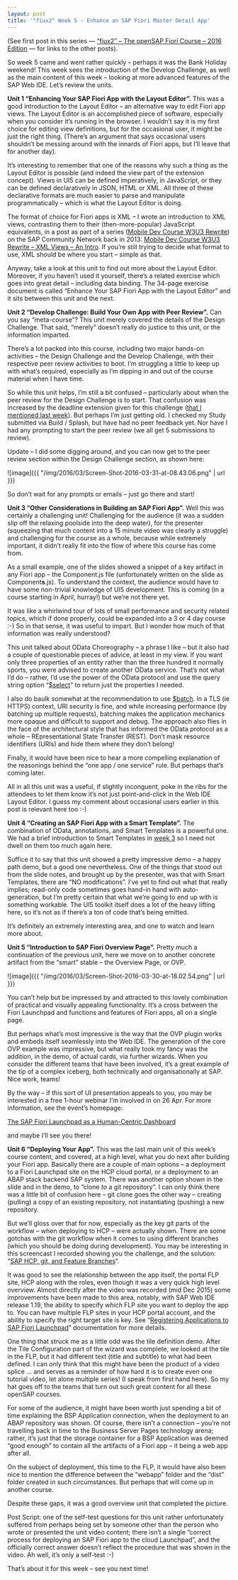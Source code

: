 ```yaml
---
layout: post
title: '"fiux2" Week 5 - Enhance an SAP Fiori Master Detail App'
---
```



(See first post in this series — [“fiux2″ – The openSAP Fiori Course – 2016 Edition](/2016/03/04/fiux2-the-opensap-fiori-course-2016-edition/) — for links to the other posts).

So week 5 came and went rather quickly – perhaps it was the Bank Holiday weekend! This week sees the introduction of the Develop Challenge, as well as the main content of this week – looking at more advanced features of the SAP Web IDE. Let’s review the units.

**Unit 1 “Enhancing Your SAP Fiori App with the Layout Editor”.** This was a good introduction to the Layout Editor – an alternative way to edit Fiori app views. The Layout Editor is an accomplished piece of software, especially when you consider it’s running in the browser. I wouldn’t say it is my first choice for editing view definitions, but for the occasional user, it might be just the right thing. (There’s an argument that says occasional users shouldn’t be messing around with the innards of Fiori apps, but I’ll leave that for another day).

It’s interesting to remember that one of the reasons why such a thing as the Layout Editor is possible (and indeed the view part of the extension concept). Views in UI5 can be defined imperatively, in JavaScript, or they can be defined declaratively in JSON, HTML or XML. All three of these declarative formats are much easier to parse and manipulate programmatically – which is what the Layout Editor is doing.

The format of choice for Fiori apps is XML – I wrote an introduction to XML views, contrasting them to their (then-more-popular) JavaScript equivalents, in a post as part of a series ([Mobile Dev Course W3U3 Rewrite](http://scn.sap.com/community/developer-center/front-end/blog/2013/10/16/mobile-dev-course-w3u3-rewrite--intro)) on the SAP Community Network back in 2013: [Mobile Dev Course W3U3 Rewrite – XML Views – An Intro](http://scn.sap.com/docs/DOC-49095). If you’re still trying to decide what format to use, XML should be where you start – simple as that.

Anyway, take a look at this unit to find out more about the Layout Editor. Moreover, if you haven’t used it yourself, there’s a related exercise which goes into great detail – including data binding. The 34-page exercise document is called “Enhance Your SAP Fiori App with the Layout Editor” and it sits between this unit and the next.

**Unit 2 “Develop Challenge: Build Your Own App with Peer Review”.** Can you say “meta-course”? This unit merely covered the details of the Design Challenge. That said, “merely” doesn’t really do justice to this unit, or the information imparted.

There’s a lot packed into this course, including two major hands-on activities – the Design Challenge and the Develop Challenge, with their respective peer review activities to boot. I’m struggling a little to keep up with what’s required, especially as I’m dipping in and out of the course material when I have time.

So while this unit helps, I’m still a bit confused – particularly about when the peer review for the Design Challenge is to start. That confusion was increased by the deadline extension given for this challenge ([that I mentioned last week](/undefined/)). But perhaps I’m just getting old. I checked my Study submitted via Build / Splash, but have had no peer feedback yet. Nor have I had any prompting to start the peer review (we all get 5 submissions to review).

Update – I did some digging around, and you can now get to the peer review section within the Design Challenge section, as shown here:

![image]({{ "/img/2016/03/Screen-Shot-2016-03-31-at-08.43.06.png" | url }})

So don’t wait for any prompts or emails – just go there and start!

**Unit 3 “Other Considerations in Building an SAP Fiori App”.** Well this was certainly a challenging unit! Challenging for the audience (it was a sudden slip off the relaxing poolside into the deep water), for the presenter (squeezing that much content into a 15 minute video was clearly a struggle) and challenging for the course as a whole, because while extremely important, it didn’t really fit into the flow of where this course has come from.

As a small example, one of the slides showed a snippet of a key artifact in any Fiori app – the Component.js file (unfortunately written on the slide as Component**s**.js). To understand the context, the audience would have to have some non-trivial knowledge of UI5 development. This is coming (in a course starting in April, hurray!) but we’re not there yet.

It was like a whirlwind tour of lots of small performance and security related topics, which if done properly, could be expanded into a 3 or 4 day course :-) So in that sense, it was useful to impart. But I wonder how much of that information was really understood?

This unit talked about OData Choreography – a phrase I like – but it also had a couple of questionable pieces of advice, at least in my view. If you want only three properties of an entity rather than the three hundred it normally sports, you were advised to create another OData service. That’s not what I’d do – rather, I’d use the power of the OData protocol and use the query string option “[$select](http://www.odata.org/documentation/odata-version-2-0/uri-conventions/)” to return just the properties I needed.

I also do baulk somewhat at the recommendation to use [$batch](http://www.odata.org/documentation/odata-version-2-0/batch-processing/). In a TLS (ie HTTPS) context, URI security is fine, and while increasing performance (by batching up multiple requests), batching makes the application mechanics more opaque and difficult to support and debug. The approach also flies in the face of the architectural style that has informed the OData protocol as a whole – REpresentational State Transfer (REST). Don’t mask resource identifiers (URIs) and hide them where they don’t belong!

Finally, it would have been nice to hear a more compelling explanation of the reasonings behind the “one app / one service” rule. But perhaps that’s coming later.

All in all this unit was a useful, if slightly inconguent, poke in the ribs for the attendees to let them know it’s not just point-and-click in the Web IDE Layout Editor. I guess my comment about occasional users earlier in this post is relevant here too :-)

**Unit 4 “Creating an SAP Fiori App with a Smart Template”.** The combination of OData, annotations, and Smart Templates is a powerful one. We had a brief introduction to Smart Templates in [week 3](/2016/03/17/fiux2-week-3-get-ready-to-create-your-first-app/) so I need not dwell on them too much again here.

Suffice it to say that this unit showed a pretty impressive demo – a happy path demo, but a good one nevertheless. One of the things that stood out from the slide notes, and brought up by the presenter, was that with Smart Templates, there are “NO modifications”. I’ve yet to find out what that really implies; read-only code sometimes goes hand-in hand with auto-generation, but I’m pretty certain that what we’re going to end up with is something workable. The UI5 toolkit itself does a lot of the heavy lifting here, so it’s not as if there’s a ton of code that’s being emitted.

It’s definitely an extremely interesting area, and one to watch and learn more about.

**Unit 5 “Introduction to SAP Fiori Overview Page”.** Pretty much a continuation of the previous unit, here we move on to another concrete artifact from the “smart” stable – the Overview Page, or OVP.

![image]({{ "/img/2016/03/Screen-Shot-2016-03-30-at-18.02.54.png" | url }})

You can’t help but be impressed by and attracted to this lovely combination of practical and visually appealing functionality. It’s a cross between the Fiori Launchpad and functions and features of Fiori apps, all on a single page.

But perhaps what’s most impressive is the way that the OVP plugin works and embeds itself seamlessly into the Web IDE. The generation of the core OVP example was impressive, but what really took my fancy was the addition, in the demo, of actual cards, via further wizards. When you consider the different teams that have been involved, it’s a great example of the tip of a complex iceberg, both technically and organisationally at SAP. Nice work, teams!

By the way – if this sort of UI presentation appeals to you, you may be interested in a free 1-hour webinar I’m involved in on 26 Apr. For more information, see the event’s homepage:

[The SAP Fiori Launchpad as a Human-Centric Dashboard](http://www.bluefinsolutions.com/events/the-sap-fiori-launchpad-as-a-human-centric-dashboa)

and maybe I’ll see you there!

**Unit 6 “Deploying Your App”.** This was the last main unit of this week’s course content, and covered, at a high level, what you do next after building your Fiori app. Basically there are a couple of main options – a deployment to a Fiori Launchpad site on the HCP cloud portal, or a deployment to an ABAP stack backend SAP system. There was another option shown in the slide and in the demo, to “clone *to* a git repository”. I can only think there was a little bit of confusion here – git clone goes the other way – creating (pulling) a copy of an existing repository, not instantiating (pushing) a new repository.

But we’ll gloss over that for now, especially as the key git parts of the workflow – when deploying to HCP – were actually shown. There are some gotchas with the git workflow when it comes to using different branches (which you should be doing during development). You may be interesting in this screencast I recorded showing you the challenge, and the solution: “[SAP HCP, git, and Feature Branches](https://www.youtube.com/watch?v=OtCt8lQAttA)“.

It was good to see the relationship between the app itself, the portal FLP site, HCP along with the roles, even though it was a very quick high level overview. Almost directly after the video was recorded (mid Dec 2015) some improvements have been made to this area, notably, with SAP Web IDE release 1.19, the ability to specify *which* FLP site you want to deploy the app to. You can have multiple FLP sites in your HCP portal account, and the ability to specify the right target site is key. See “[Registering Applications to SAP Fiori Launchpad](https://help.hana.ondemand.com/webide/frameset.htm?b075d767e91f422b8b4be4e8c6fd5ab7.html)” documentation for more details.

One thing that struck me as a little odd was the tile definition demo. After the Tile Configuration part of the wizard was complete, we looked at the tile in the FLP, but it had different text (title and subtitle) to what had been defined. I can only think that this might have been the product of a video splice … and serves as a reminder of how hard it is to create even one tutorial video, let alone multiple series! (I speak from first hand here). So my hat goes off to the teams that turn out such great content for all these openSAP courses.

For some of the audience, it might have been worth just spending a bit of time explaining the BSP Application connection, when the deployment to an ABAP repository was shown. Of course, there isn’t a connection – you’re not travelling back in time to the Business Server Pages technology arena; rather, it’s just that the storage container for a BSP Application was deemed “good enough” to contain all the artifacts of a Fiori app – it being a web app after all.

On the subject of deployment, this time to the FLP, it would have also been nice to mention the difference between the “webapp” folder and the “dist” folder created in such circumstances. But perhaps that will come up in another course.

Despite these gaps, it was a good overview unit that completed the picture.

Post Script: one of the self-test questions for this unit rather unfortunately suffered from perhaps being set by someone other than the person who wrote or presented the unit video content; there isn’t a single “correct process for deploying an SAP Fiori app to the cloud Launchpad”, and the officially correct answer doesn’t reflect the procedure that was shown in the video. Ah well, it’s only a self-test :-)

That’s about it for this week – see you next time!

 


